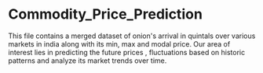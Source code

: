 # Commodity_Price_Prediction
This file contains a merged dataset of onion's arrival in quintals over various markets in india along with its min, max and modal price. 
Our area of interest lies in predicting the future prices , fluctuations based on historic patterns and analyze its market trends over time.
